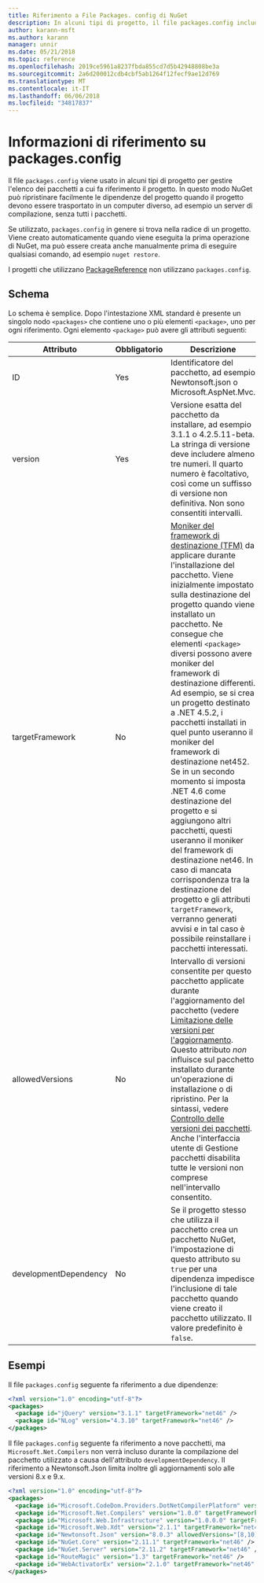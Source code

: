 ```yaml
---
title: Riferimento a File Packages. config di NuGet
description: In alcuni tipi di progetto, il file packages.config include l'elenco aggiornato dei pacchetti NuGet usati nel progetto.
author: karann-msft
ms.author: karann
manager: unnir
ms.date: 05/21/2018
ms.topic: reference
ms.openlocfilehash: 2019ce5961a8237fbda855cd7d5b42948808be3a
ms.sourcegitcommit: 2a6d200012cdb4cbf5ab1264f12fecf9ae12d769
ms.translationtype: MT
ms.contentlocale: it-IT
ms.lasthandoff: 06/06/2018
ms.locfileid: "34817837"
---
```

# <a name="packagesconfig-reference"></a>Informazioni di riferimento su packages.config

Il file `packages.config` viene usato in alcuni tipi di progetto per gestire l'elenco dei pacchetti a cui fa riferimento il progetto. In questo modo NuGet può ripristinare facilmente le dipendenze del progetto quando il progetto devono essere trasportato in un computer diverso, ad esempio un server di compilazione, senza tutti i pacchetti.

Se utilizzato, `packages.config` in genere si trova nella radice di un progetto. Viene creato automaticamente quando viene eseguita la prima operazione di NuGet, ma può essere creata anche manualmente prima di eseguire qualsiasi comando, ad esempio `nuget restore`.

I progetti che utilizzano [PackageReference](../consume-packages/Package-References-in-Project-Files.md) non utilizzano `packages.config`.

## <a name="schema"></a>Schema

Lo schema è semplice. Dopo l'intestazione XML standard è presente un singolo nodo `<packages>` che contiene uno o più elementi `<package>`, uno per ogni riferimento. Ogni elemento `<package>` può avere gli attributi seguenti:

| Attributo | Obbligatorio | Descrizione |
| --- | --- | --- |
| ID | Yes | Identificatore del pacchetto, ad esempio Newtonsoft.json o Microsoft.AspNet.Mvc. | 
| version | Yes | Versione esatta del pacchetto da installare, ad esempio 3.1.1 o 4.2.5.11-beta. La stringa di versione deve includere almeno tre numeri. Il quarto numero è facoltativo, così come un suffisso di versione non definitiva. Non sono consentiti intervalli. | 
| targetFramework | No | [Moniker del framework di destinazione (TFM)](target-frameworks.md) da applicare durante l'installazione del pacchetto. Viene inizialmente impostato sulla destinazione del progetto quando viene installato un pacchetto. Ne consegue che elementi `<package>` diversi possono avere moniker del framework di destinazione differenti. Ad esempio, se si crea un progetto destinato a .NET 4.5.2, i pacchetti installati in quel punto useranno il moniker del framework di destinazione net452. Se in un secondo momento si imposta .NET 4.6 come destinazione del progetto e si aggiungono altri pacchetti, questi useranno il moniker del framework di destinazione net46. In caso di mancata corrispondenza tra la destinazione del progetto e gli attributi `targetFramework`, verranno generati avvisi e in tal caso è possibile reinstallare i pacchetti interessati. | 
| allowedVersions | No | Intervallo di versioni consentite per questo pacchetto applicate durante l'aggiornamento del pacchetto (vedere [Limitazione delle versioni per l'aggiornamento](../consume-packages/reinstalling-and-updating-packages.md#constraining-upgrade-versions). Questo attributo *non* influisce sul pacchetto installato durante un'operazione di installazione o di ripristino. Per la sintassi, vedere [Controllo delle versioni dei pacchetti](../reference/package-versioning.md#version-ranges-and-wildcards). Anche l'interfaccia utente di Gestione pacchetti disabilita tutte le versioni non comprese nell'intervallo consentito. | 
| developmentDependency | No | Se il progetto stesso che utilizza il pacchetto crea un pacchetto NuGet, l'impostazione di questo attributo su `true` per una dipendenza impedisce l'inclusione di tale pacchetto quando viene creato il pacchetto utilizzato. Il valore predefinito è `false`. | 

## <a name="examples"></a>Esempi

Il file `packages.config` seguente fa riferimento a due dipendenze:

```xml
<?xml version="1.0" encoding="utf-8"?>
<packages>
  <package id="jQuery" version="3.1.1" targetFramework="net46" />
  <package id="NLog" version="4.3.10" targetFramework="net46" />
</packages>
```

Il file `packages.config` seguente fa riferimento a nove pacchetti, ma `Microsoft.Net.Compilers` non verrà incluso durante la compilazione del pacchetto utilizzato a causa dell'attributo `developmentDependency`. Il riferimento a Newtonsoft.Json limita inoltre gli aggiornamenti solo alle versioni 8.x e 9.x.

```xml
<?xml version="1.0" encoding="utf-8"?>
<packages>
  <package id="Microsoft.CodeDom.Providers.DotNetCompilerPlatform" version="1.0.0" targetFramework="net46" />
  <package id="Microsoft.Net.Compilers" version="1.0.0" targetFramework="net46" developmentDependency="true" />
  <package id="Microsoft.Web.Infrastructure" version="1.0.0.0" targetFramework="net46" />
  <package id="Microsoft.Web.Xdt" version="2.1.1" targetFramework="net46" />
  <package id="Newtonsoft.Json" version="8.0.3" allowedVersions="[8,10)" targetFramework="net46" />
  <package id="NuGet.Core" version="2.11.1" targetFramework="net46" />
  <package id="NuGet.Server" version="2.11.2" targetFramework="net46" />
  <package id="RouteMagic" version="1.3" targetFramework="net46" />
  <package id="WebActivatorEx" version="2.1.0" targetFramework="net46" />
</packages>
```
